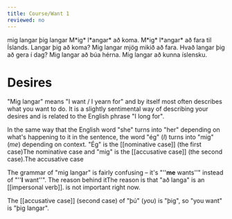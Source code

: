 ```yaml
---
title: Course/Want 1
reviewed: no
---
```


<vocabulary>
mig langar
þig langar
M*ig* l*angar* að koma.
M*ig* l*angar* að fara til Íslands.
Langar þig að koma?
Mig langar mjög mikið að fara.
Hvað langar þig að gera í dag?
Mig langar að búa hérna.
Mig langar að kunna íslensku.
</vocabulary>

# Desires

"Mig langar" means "I want / I yearn for" and by itself most often describes what you want to do. It is a slightly sentimental way of describing your desires and is related to the English phrase "I long for".

In the same way that the English word "she" turns into "her" depending on what's happening to it in the sentence, the word "ég" (*I*) turns into "mig" (*me*) depending on context. "Ég" is the [[nominative case]] (the first case)<note>The nominative case</note> and "mig" is the [[accusative case]] (the second case).<note>The accusative case</note>

The grammar of "mig langar" is fairly confusing – it's "''**me** wants''" instead of "''**I** want''". The reason behind it<note>The reason is that "að langa" is an [[impersonal verb]].</note> is not important right now.

The [[accusative case]] (second case) of "þú" (*you*) is "þig", so "you want" is "þig langar".
